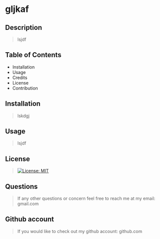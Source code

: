 # gljkaf
  ## Description
  > lsjdf
  ## Table of Contents
  * Installation
  * Usage
  * Credits
  * License
  * Contribution
  ## Installation
  > lskdgj
  ## Usage
  > lsjdf
  ## License
  > [![License: MIT](https://img.shields.io/badge/License-MIT-yellow.svg)](https://opensource.org/licenses/MIT)
  ## Questions
  >  If any other questions or concern feel free to reach me at my email: gmail.com
  ## Github account
  > If you would like to check out my github account: github.com

